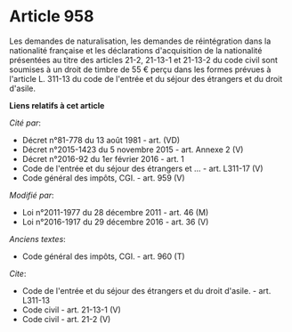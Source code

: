# Article 958

Les demandes de naturalisation, les demandes de réintégration dans la nationalité française et les déclarations d'acquisition
de la nationalité présentées au titre des articles 21-2, 21-13-1 et 21-13-2 du code civil sont soumises à un droit de timbre
de 55 € perçu dans les formes prévues à l'article L. 311-13 du code de l'entrée et du séjour des étrangers et du droit
d'asile.

**Liens relatifs à cet article**

_Cité par_:

  - Décret n°81-778 du 13 août 1981  - art. (VD)
  - Décret n°2015-1423 du 5 novembre 2015 - art. Annexe 2 (V)
  - Décret n°2016-92 du 1er février 2016 - art. 1
  - Code de l'entrée et du séjour des étrangers et ... - art. L311-17 (V)
  - Code général des impôts, CGI. - art. 959 (V)

_Modifié par_:

  - Loi n°2011-1977 du 28 décembre 2011 - art. 46 (M)
  - Loi n°2016-1917 du 29 décembre 2016 - art. 36 (V)

_Anciens textes_:

  - Code général des impôts, CGI. - art. 960 (T)

_Cite_:

  - Code de l'entrée et du séjour des étrangers et du droit d'asile. - art. L311-13
  - Code civil - art. 21-13-1 (V)
  - Code civil - art. 21-2 (V)
